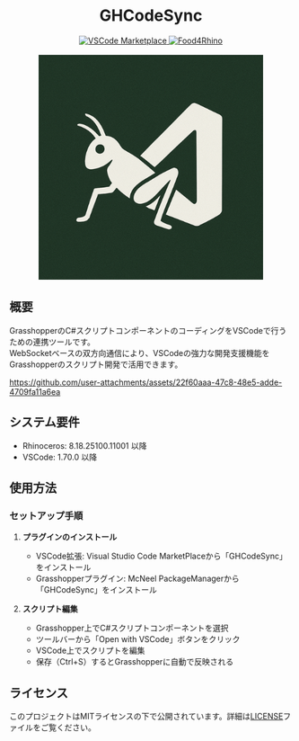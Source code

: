 <div align="center">
    <h1>GHCodeSync</h1>
    <div>
        <a href="https://marketplace.visualstudio.com/items?itemName=4kk11.GHCodeSync">
            <img src="https://img.shields.io/visual-studio-marketplace/v/4kk11.GHCodeSync.svg?label=VSCode%20Marketplace&color=blue" alt="VSCode Marketplace">
        </a>
        <a href="https://www.food4rhino.com/en/app/ghcodesync">
            <img src="https://img.shields.io/badge/McNeel%20Packages-latest-blue" alt="Food4Rhino">
        </a>
    </div>
    <br>
    <img src="art\logo.png" alt="Logo" width="400">
</div>

## 概要
GrasshopperのC#スクリプトコンポーネントのコーディングをVSCodeで行うための連携ツールです。   
WebSocketベースの双方向通信により、VSCodeの強力な開発支援機能をGrasshopperのスクリプト開発で活用できます。

https://github.com/user-attachments/assets/22f60aaa-47c8-48e5-adde-4709fa11a6ea

## システム要件

- Rhinoceros: 8.18.25100.11001 以降
- VSCode: 1.70.0 以降

## 使用方法

### セットアップ手順

1. **プラグインのインストール**
   - VSCode拡張: Visual Studio Code MarketPlaceから「GHCodeSync」をインストール
   - Grasshopperプラグイン: McNeel PackageManagerから「GHCodeSync」をインストール

2. **スクリプト編集**
   - Grasshopper上でC#スクリプトコンポーネントを選択
   - ツールバーから「Open with VSCode」ボタンをクリック
   - VSCode上でスクリプトを編集
   - 保存（Ctrl+S）するとGrasshopperに自動で反映される

## ライセンス

このプロジェクトはMITライセンスの下で公開されています。詳細は[LICENSE](LICENSE)ファイルをご覧ください。